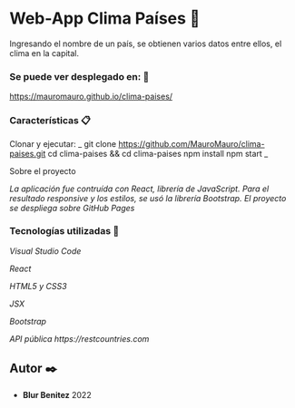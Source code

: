 # Web-App Clima Países 🎏

Ingresando el nombre de un país, se obtienen varios datos entre ellos, el clima en la capital.
### Se puede ver desplegado en: 🐲
https://mauromauro.github.io/clima-paises/



### Características 📋

Clonar y ejecutar:
_
git clone https://github.com/MauroMauro/clima-paises.git
cd clima-paises && cd clima-paises
npm install
npm start
_


Sobre el proyecto

_La aplicación fue contruída con React, librería de JavaScript.
Para el resultado responsive y los estilos, se usó la librería Bootstrap.
El proyecto se despliega sobre GitHub Pages_



### Tecnologías utilizadas 🔧

_Visual Studio Code_

_React_

_HTML5 y CSS3_

_JSX_

_Bootstrap_

_API pública https://restcountries.com_




## Autor ✒️

* **Blur Benitez** 
2022

